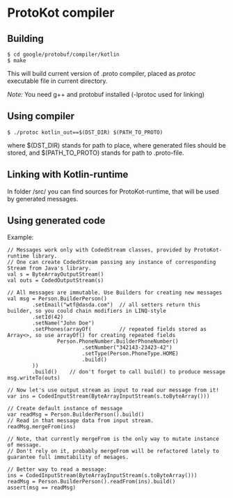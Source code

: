 # ProtoKot compiler

## Building 

    $ cd google/protobuf/compiler/kotlin
    $ make

This will build current version of .proto compiler, placed as *protoc* executable file in current directory.

*Note:* You need g++ and protobuf installed (-lprotoc used for linking)

## Using compiler

    $ ./protoc kotlin_out==$(DST_DIR) $(PATH_TO_PROTO)

where $(DST_DIR) stands for path to place, where generated files should be stored, and $(PATH_TO_PROTO) stands for path to .proto-file.

## Linking with Kotlin-runtime

In folder /src/ you can find sources for ProtoKot-runtime, that will be used by generated messages. 

## Using generated code

Example:

    // Messages work only with CodedStream classes, provided by ProtoKot-runtime library.
    // One can create CodedStream passing any instance of corresponding Stream from Java's library.
    val s = ByteArrayOutputStream()
    val outs = CodedOutputStream(s)

    // All messages are immutable. Use Builders for creating new messages
    val msg = Person.BuilderPerson()
            .setEmail("wtf@dasda.com")  // all setters return this builder, so you could chain modifiers in LINQ-style
            .setId(42)
            .setName("John Doe")
            .setPhones(arrayOf(         // repeated fields stored as Array<>, so use arrayOf() for creating repeated fields
                    Person.PhoneNumber.BuilderPhoneNumber()
                            .setNumber("342143-23423-42")
                            .setType(Person.PhoneType.HOME)
                            .build()
            ))
            .build()    // don't forget to call build() to produce message
    msg.writeTo(outs)

    // Now let's use output stream as input to read our message from it!
    var ins = CodedInputStream(ByteArrayInputStream(s.toByteArray()))

    // Create default instance of message
    var readMsg = Person.BuilderPerson().build()
    // Read in that message data from input stream.
    readMsg.mergeFrom(ins)

    // Note, that currently mergeFrom is the only way to mutate instance of message.
    // Don't rely on it, probably mergeFrom will be refactored lately to guarantee full immutability of mesages.

    // Better way to read a message:
    ins = CodedInputStream(ByteArrayInputStream(s.toByteArray()))
    readMsg = Person.BuilderPerson().readFrom(ins).build()
    assert(msg == readMsg)